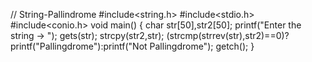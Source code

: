 // String-Pallindrome
#include<string.h>
#include<stdio.h>
#include<conio.h>
void main()
{
char str[50],str2[50];
printf("Enter the string -> ");
gets(str);
strcpy(str2,str);
(strcmp(strrev(str),str2)==0)?printf("Pallingdrome"):printf("Not Pallingdrome");
getch();
}

